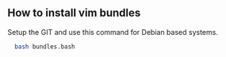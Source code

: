 ## How to install vim bundles

Setup the GIT and use this command for Debian based systems.

```bash
  bash bundles.bash 
